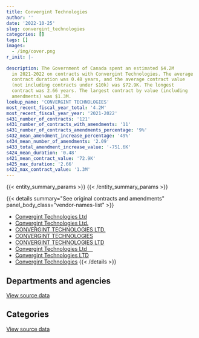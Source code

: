 ```yaml
---
title: Convergint Technologies
author: ''
date: '2022-10-25'
slug: convergint_technologies
categories: []
tags: []
images:
  - /img/cover.png
r_init: |-
  
description: The Government of Canada spent an estimated $4.2M
  in 2021-2022 on contracts with Convergint Technologies. The average
  contract duration was 0.48 years, and the average contract value
  (not including contracts under $10k) was $72.9K. The longest
  contract was 2.66 years. The largest contract by value (including
  amendments) was $1.3M.
lookup_name: 'CONVERGINT TECHNOLOGIES'
most_recent_fiscal_year_total: '4.2M'
most_recent_fiscal_year_year: '2021-2022'
s431_number_of_contracts: '121'
s431_number_of_contracts_with_amendments: '11'
s431_number_of_contracts_amendments_percentage: '9%'
s432_mean_amendment_increase_percentage: '49%'
s434_mean_number_of_amendments: '2.09'
s433_total_amendment_increase_value: '-751.6K'
s424_mean_duration: '0.48'
s421_mean_contract_value: '72.9K'
s425_max_duration: '2.66'
s422_max_contract_value: '1.3M'
---
```


<script src="/rmarkdown-libs/htmlwidgets/htmlwidgets.js"></script>
<link href="/rmarkdown-libs/datatables-css/datatables-crosstalk.css" rel="stylesheet" />
<script src="/rmarkdown-libs/datatables-binding/datatables.js"></script>
<script src="/rmarkdown-libs/jquery/jquery-3.6.0.min.js"></script>
<link href="/rmarkdown-libs/dt-core-bootstrap/css/dataTables.bootstrap.min.css" rel="stylesheet" />
<link href="/rmarkdown-libs/dt-core-bootstrap/css/dataTables.bootstrap.extra.css" rel="stylesheet" />
<script src="/rmarkdown-libs/dt-core-bootstrap/js/jquery.dataTables.min.js"></script>
<script src="/rmarkdown-libs/dt-core-bootstrap/js/dataTables.bootstrap.min.js"></script>
<link href="/rmarkdown-libs/crosstalk/css/crosstalk.min.css" rel="stylesheet" />
<script src="/rmarkdown-libs/crosstalk/js/crosstalk.min.js"></script>
<script src="/rmarkdown-libs/htmlwidgets/htmlwidgets.js"></script>
<link href="/rmarkdown-libs/datatables-css/datatables-crosstalk.css" rel="stylesheet" />
<script src="/rmarkdown-libs/datatables-binding/datatables.js"></script>
<script src="/rmarkdown-libs/jquery/jquery-3.6.0.min.js"></script>
<link href="/rmarkdown-libs/dt-core-bootstrap/css/dataTables.bootstrap.min.css" rel="stylesheet" />
<link href="/rmarkdown-libs/dt-core-bootstrap/css/dataTables.bootstrap.extra.css" rel="stylesheet" />
<script src="/rmarkdown-libs/dt-core-bootstrap/js/jquery.dataTables.min.js"></script>
<script src="/rmarkdown-libs/dt-core-bootstrap/js/dataTables.bootstrap.min.js"></script>
<link href="/rmarkdown-libs/crosstalk/css/crosstalk.min.css" rel="stylesheet" />
<script src="/rmarkdown-libs/crosstalk/js/crosstalk.min.js"></script>

{{< entity_summary_params >}}
{{< /entity_summary_params >}}

{{< details summary="See original contracts and amendments" panel_body_class="vendor-names-list" >}}
- [Convergint Technologies Ltd](https://search.open.canada.ca/en/ct/?sort=contract_value_f%20desc&page=1&search_text=%22Convergint%20Technologies%20Ltd%22)
- [Convergint Technologies Ltd.](https://search.open.canada.ca/en/ct/?sort=contract_value_f%20desc&page=1&search_text=%22Convergint%20Technologies%20Ltd.%22)
- [CONVERGINT TECHNOLOGIES LTD.](https://search.open.canada.ca/en/ct/?sort=contract_value_f%20desc&page=1&search_text=%22CONVERGINT%20TECHNOLOGIES%20LTD.%22)
- [CONVERGINT TECHNOLOGIES](https://search.open.canada.ca/en/ct/?sort=contract_value_f%20desc&page=1&search_text=%22CONVERGINT%20TECHNOLOGIES%22)
- [CONVERGINT TECHNOLOGIES LTD](https://search.open.canada.ca/en/ct/?sort=contract_value_f%20desc&page=1&search_text=%22CONVERGINT%20TECHNOLOGIES%20LTD%22)
- [Convergint Technologies Ltd    ](https://search.open.canada.ca/en/ct/?sort=contract_value_f%20desc&page=1&search_text=%22Convergint%20Technologies%20Ltd%c2%a0%c2%a0%c2%a0%c2%a0%22)
- [Convergint Technologies LTD](https://search.open.canada.ca/en/ct/?sort=contract_value_f%20desc&page=1&search_text=%22Convergint%20Technologies%20LTD%22)
- [Convergint Technologies](https://search.open.canada.ca/en/ct/?sort=contract_value_f%20desc&page=1&search_text=%22Convergint%20Technologies%22)
{{< /details >}}

## Departments and agencies

<div id="htmlwidget-1" style="width:100%;height:auto;" class="datatables html-widget"></div>
<script type="application/json" data-for="htmlwidget-1">{"x":{"style":"bootstrap","filter":"none","vertical":false,"data":[["<a href=\"/departments/aafc-aac/\">Agriculture and Agri-Food Canada<\/a>","<a href=\"/departments/cbsa-asfc/\">Canada Border Services Agency<\/a>","<a href=\"/departments/cic/\">Immigration, Refugees and Citizenship Canada<\/a>","<a href=\"/departments/cra-arc/\">Canada Revenue Agency<\/a>","<a href=\"/departments/csc-scc/\">Correctional Service of Canada<\/a>","<a href=\"/departments/dfatd-maecd/\">Global Affairs Canada<\/a>","<a href=\"/departments/dfo-mpo/\">Fisheries and Oceans Canada<\/a>","<a href=\"/departments/dnd-mdn/\">National Defence<\/a>","<a href=\"/departments/ec/\">Environment and Climate Change Canada<\/a>","<a href=\"/departments/hc-sc/\">Health Canada<\/a>","<a href=\"/departments/irb-cisr/\">Immigration and Refugee Board of Canada<\/a>","<a href=\"/departments/isc-sac/\">Indigenous Services Canada<\/a>","<a href=\"/departments/jus/\">Department of Justice Canada<\/a>","<a href=\"/departments/lac-bac/\">Library and Archives Canada<\/a>","<a href=\"/departments/nrc-cnrc/\">National Research Council Canada<\/a>","<a href=\"/departments/phac-aspc/\">Public Health Agency of Canada<\/a>","<a href=\"/departments/pwgsc-tpsgc/\">Public Services and Procurement Canada<\/a>","<a href=\"/departments/rcmp-grc/\">Royal Canadian Mounted Police<\/a>","<a href=\"/departments/tc/\">Transport Canada<\/a>","<a href=\"/departments/vac-acc/\">Veterans Affairs Canada<\/a>"],[8758.57,null,null,null,null,null,18144.72,null,null,18064.08,null,null,null,null,261421.65,17495.98,523425,null,null,null],[null,null,24649.72,69104.65,null,null,null,68940.03,null,null,null,null,10735,null,null,null,174556.86,370812.27,null,null],[null,32304.14,64265.34,106877.95,null,21169.76,null,553556.32,null,18788.93,25708.64,null,47768.56,null,17104.2,61210.91,390550.31,574189.01,null,null],[null,306099.09,null,106877.95,151658.67,null,53394.72,251080.28,49157.78,15687.65,56911.5,2667.88,20795.75,12118.24,75402.33,145798,1623497.1,1349081.85,21634.19,5181.37]],"container":"<table class=\"table table-striped table-hover row-border order-column display\">\n  <thead>\n    <tr>\n      <th>Department<\/th>\n      <th>2018-2019<\/th>\n      <th>2019-2020<\/th>\n      <th>2020-2021<\/th>\n      <th>2021-2022<\/th>\n    <\/tr>\n  <\/thead>\n<\/table>","options":{"order":[[4,"desc"]],"pageLength":10,"autoWidth":true,"columnDefs":[{"targets":1,"render":"function(data, type, row, meta) {\n    return type !== 'display' ? data : DTWidget.formatCurrency(data, \"$\", 2, 3, \",\", \".\", true, null);\n  }"},{"targets":2,"render":"function(data, type, row, meta) {\n    return type !== 'display' ? data : DTWidget.formatCurrency(data, \"$\", 2, 3, \",\", \".\", true, null);\n  }"},{"targets":3,"render":"function(data, type, row, meta) {\n    return type !== 'display' ? data : DTWidget.formatCurrency(data, \"$\", 2, 3, \",\", \".\", true, null);\n  }"},{"targets":4,"render":"function(data, type, row, meta) {\n    return type !== 'display' ? data : DTWidget.formatCurrency(data, \"$\", 2, 3, \",\", \".\", true, null);\n  }"},{"width":"16%","targets":[1,2,3,4]},{"className":"dt-right","targets":[1,2,3,4]}],"orderClasses":false}},"evals":["options.columnDefs.0.render","options.columnDefs.1.render","options.columnDefs.2.render","options.columnDefs.3.render"],"jsHooks":[]}</script>
<p class="text-right">
<a href="https://github.com/GoC-Spending/contracts-data/tree/main/data/out/vendors/convergint_technologies/summary_by_fiscal_year_by_department.csv" class="source-data-link btn btn-link">View source data</a>
</p>

## Categories

<div id="htmlwidget-2" style="width:100%;height:auto;" class="datatables html-widget"></div>
<script type="application/json" data-for="htmlwidget-2">{"x":{"style":"bootstrap","filter":"none","vertical":false,"data":[["<a href=\"/categories/other/\">(Other)<\/a>","<a href=\"/categories/facilities_and_construction/\">Facilities and construction<\/a>","<a href=\"/categories/office_management/\">Office management<\/a>","<a href=\"/categories/professional_services/\">Professional services<\/a>","<a href=\"/categories/information_technology/\">Information technology<\/a>","<a href=\"/categories/transportation_and_logistics/\">Transportation and logistics<\/a>","<a href=\"/categories/industrial_products_and_services/\">Industrial products and services<\/a>","<a href=\"/categories/security_and_protection/\">Security and protection<\/a>","<a href=\"/categories/human_capital/\">Human capital<\/a>"],[null,541489.08,null,null,null,null,305820.92,null,null],[null,243423.1,null,null,null,124022.05,271513.72,69104.65,10735],[null,513665.25,null,110306.01,376340.04,null,784132.86,129049.9,null],[202218.34,523891.18,2824.72,5181.37,2083459.22,12511.8,1295366.65,121591.07,null]],"container":"<table class=\"table table-striped table-hover row-border order-column display\">\n  <thead>\n    <tr>\n      <th>Category<\/th>\n      <th>2018-2019<\/th>\n      <th>2019-2020<\/th>\n      <th>2020-2021<\/th>\n      <th>2021-2022<\/th>\n    <\/tr>\n  <\/thead>\n<\/table>","options":{"order":[[4,"desc"]],"dom":"t","pageLength":30,"autoWidth":true,"columnDefs":[{"targets":1,"render":"function(data, type, row, meta) {\n    return type !== 'display' ? data : DTWidget.formatCurrency(data, \"$\", 2, 3, \",\", \".\", true, null);\n  }"},{"targets":2,"render":"function(data, type, row, meta) {\n    return type !== 'display' ? data : DTWidget.formatCurrency(data, \"$\", 2, 3, \",\", \".\", true, null);\n  }"},{"targets":3,"render":"function(data, type, row, meta) {\n    return type !== 'display' ? data : DTWidget.formatCurrency(data, \"$\", 2, 3, \",\", \".\", true, null);\n  }"},{"targets":4,"render":"function(data, type, row, meta) {\n    return type !== 'display' ? data : DTWidget.formatCurrency(data, \"$\", 2, 3, \",\", \".\", true, null);\n  }"},{"width":"16%","targets":[1,2,3,4]},{"className":"dt-right","targets":[1,2,3,4]}],"orderClasses":false,"lengthMenu":[10,25,30,50,100]}},"evals":["options.columnDefs.0.render","options.columnDefs.1.render","options.columnDefs.2.render","options.columnDefs.3.render"],"jsHooks":[]}</script>
<p class="text-right">
<a href="https://github.com/GoC-Spending/contracts-data/tree/main/data/out/vendors/convergint_technologies/summary_by_fiscal_year_by_category.csv" class="source-data-link btn btn-link">View source data</a>
</p>
